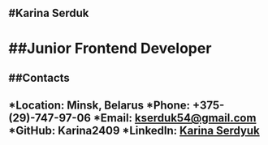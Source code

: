 #Karina Serduk
-----
##Junior Frontend Developer
=====
##Contacts
-----
***Location:** Minsk, Belarus
***Phone:** +375-(29)-747-97-06
***Email:** kserduk54@gmail.com
***GitHub:** Karina2409
***Linkedln:** [Karina Serdyuk](https://www.linkedin.com/in/karina-serdyuk-4a7722255?utm_source=share&utm_campaign=share_via&utm_content=profile&utm_medium=android_app)
-----
